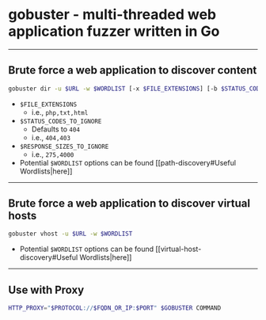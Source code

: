 # gobuster - multi-threaded web application fuzzer written in Go

---

## Brute force a web application to discover content

```bash
gobuster dir -u $URL -w $WORDLIST [-x $FILE_EXTENSIONS] [-b $STATUS_CODES_TO_IGNORE] [--exclude-lengths $RESPONSE_SIZES_TO_IGNORE]
```

- `$FILE_EXTENSIONS`
	- i.e., `php,txt,html`
- `$STATUS_CODES_TO_IGNORE`
	- Defaults to `404`
	- i.e., `404,403`
- `$RESPONSE_SIZES_TO_IGNORE`
	- i.e., `275,4000`
- Potential `$WORDLIST` options can be found [[path-discovery#Useful Wordlists|here]]

---

## Brute force a web application to discover virtual hosts

```bash
gobuster vhost -u $URL -w $WORDLIST
```

- Potential `$WORDLIST` options can be found [[virtual-host-discovery#Useful Wordlists|here]]

---

## Use with Proxy

```bash
HTTP_PROXY="$PROTOCOL://$FQDN_OR_IP:$PORT" $GOBUSTER COMMAND
```

